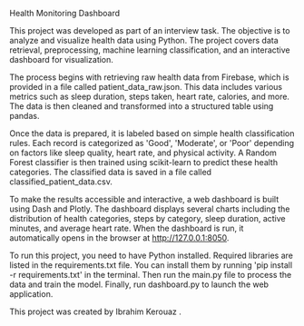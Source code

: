 
Health Monitoring Dashboard

This project was developed as part of an interview task. The objective is to analyze and visualize health data using Python. The project covers data retrieval, preprocessing, machine learning classification, and an interactive dashboard for visualization.

The process begins with retrieving raw health data from Firebase, which is provided in a file called patient_data_raw.json. This data includes various metrics such as sleep duration, steps taken, heart rate, calories, and more. The data is then cleaned and transformed into a structured table using pandas.

Once the data is prepared, it is labeled based on simple health classification rules. Each record is categorized as 'Good', 'Moderate', or 'Poor' depending on factors like sleep quality, heart rate, and physical activity. A Random Forest classifier is then trained using scikit-learn to predict these health categories. The classified data is saved in a file called classified_patient_data.csv.

To make the results accessible and interactive, a web dashboard is built using Dash and Plotly. The dashboard displays several charts including the distribution of health categories, steps by category, sleep duration, active minutes, and average heart rate. When the dashboard is run, it automatically opens in the browser at http://127.0.0.1:8050.

To run this project, you need to have Python installed. Required libraries are listed in the requirements.txt file. You can install them by running 'pip install -r requirements.txt' in the terminal. Then run the main.py file to process the data and train the model. Finally, run dashboard.py to launch the web application.

This project was created by Ibrahim Kerouaz .
